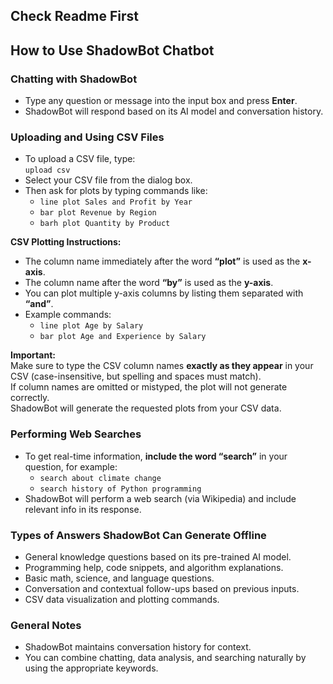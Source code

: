 ## Check Readme First
## How to Use ShadowBot Chatbot

### Chatting with ShadowBot
- Type any question or message into the input box and press **Enter**.
- ShadowBot will respond based on its AI model and conversation history.

### Uploading and Using CSV Files
- To upload a CSV file, type:  
  `upload csv`  
- Select your CSV file from the dialog box.
- Then ask for plots by typing commands like:  
  - `line plot Sales and Profit by Year`  
  - `bar plot Revenue by Region`  
  - `barh plot Quantity by Product`  

**CSV Plotting Instructions:**  
- The column name immediately after the word **“plot”** is used as the **x-axis**.  
- The column name after the word **“by”** is used as the **y-axis**.  
- You can plot multiple y-axis columns by listing them separated with **“and”**.  
- Example commands:  
  - `line plot Age by Salary`  
  - `bar plot Age and Experience by Salary`  

**Important:**  
Make sure to type the CSV column names **exactly as they appear** in your CSV (case-insensitive, but spelling and spaces must match).  
If column names are omitted or mistyped, the plot will not generate correctly.  
ShadowBot will generate the requested plots from your CSV data.

### Performing Web Searches
- To get real-time information, **include the word “search”** in your question, for example:  
  - `search about climate change`  
  - `search history of Python programming`  
- ShadowBot will perform a web search (via Wikipedia) and include relevant info in its response.

### Types of Answers ShadowBot Can Generate Offline
- General knowledge questions based on its pre-trained AI model.  
- Programming help, code snippets, and algorithm explanations.  
- Basic math, science, and language questions.  
- Conversation and contextual follow-ups based on previous inputs.  
- CSV data visualization and plotting commands.

### General Notes
- ShadowBot maintains conversation history for context.  
- You can combine chatting, data analysis, and searching naturally by using the appropriate keywords.
